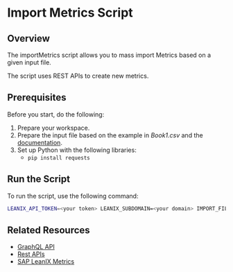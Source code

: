 # Import Metrics Script

## Overview

The importMetrics script allows you to mass import Metrics based on a given input file.

The script uses REST APIs to create new metrics.

## Prerequisites

Before you start, do the following:

1. Prepare your workspace.
2. Prepare the input file based on the example in *Book1.csv* and the [documentation](https://docs-eam.leanix.net/docs/metrics).
3. Set up Python with the following libraries: 
    - `pip install requests`

## Run the Script

To run the script, use the following command:

```bash
LEANIX_API_TOKEN=<your token> LEANIX_SUBDOMAIN=<your domain> IMPORT_FILE=<your input file> python importMetrics.py
```

## Related Resources

- [GraphQL API](https://docs-eam.leanix.net/reference/graphql-tutorials)
- [Rest APIs](https://docs-eam.leanix.net/reference/rest-apis)
- [SAP LeanIX Metrics](https://docs-eam.leanix.net/docs/metrics)
